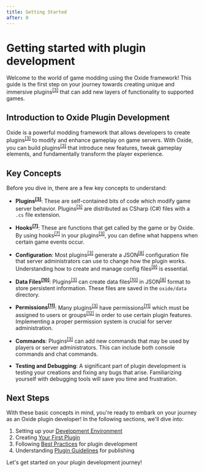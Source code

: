 ```yaml
---
title: Getting Started
after: 0
---
```


# Getting started with plugin development

Welcome to the world of game modding using the Oxide framework! This guide is the first step on your journey towards creating unique and immersive plugins<sup><a href="/glossary#plugins">[3]</a></sup> that can add new layers of functionality to supported games.

## Introduction to Oxide Plugin Development

Oxide is a powerful modding framework that allows developers to create plugins<sup><a href="/glossary#plugins">[3]</a></sup> to modify and enhance gameplay on game servers. With Oxide, you can build plugins<sup><a href="/glossary#plugins">[3]</a></sup> that introduce new features, tweak gameplay elements, and fundamentally transform the player experience.

## Key Concepts

Before you dive in, there are a few key concepts to understand:

- **Plugins<sup><a href="/glossary#plugins">[3]</a></sup>**: These are self-contained bits of code which modify game server behavior. Plugins<sup><a href="/glossary#plugins">[3]</a></sup> are distributed as CSharp (C#) files with a `.cs` file extension.

- **Hooks<sup><a href="/glossary#hooks">[7]</a></sup>**: These are functions that get called by the game or by Oxide. By using hooks<sup><a href="/glossary#hooks">[7]</a></sup> in your plugins<sup><a href="/glossary#plugins">[3]</a></sup>, you can define what happens when certain game events occur.

- **Configuration**: Most plugins<sup><a href="/glossary#plugins">[3]</a></sup> generate a JSON<sup><a href="/glossary#json">[8]</a></sup> configuration file that server administrators can use to change how the plugin works. Understanding how to create and manage config files<sup><a href="/glossary#config-files">[9]</a></sup> is essential.

- **Data Files<sup><a href="/glossary#data-files">[10]</a></sup>**: Plugins<sup><a href="/glossary#plugins">[3]</a></sup> can create data files<sup><a href="/glossary#data-files">[10]</a></sup> in JSON<sup><a href="/glossary#json">[8]</a></sup> format to store persistent information. These files are saved in the `oxide/data` directory.

- **Permissions<sup><a href="/glossary#permissions">[11]</a></sup>**: Many plugins<sup><a href="/glossary#plugins">[3]</a></sup> have permissions<sup><a href="/glossary#permissions">[11]</a></sup> which must be assigned to users or groups<sup><a href="/glossary#groups">[12]</a></sup> in order to use certain plugin features. Implementing a proper permission system is crucial for server administration.

- **Commands**: Plugins<sup><a href="/glossary#plugins">[3]</a></sup> can add new commands that may be used by players or server administrators. This can include both console commands and chat commands.

- **Testing and Debugging**: A significant part of plugin development is testing your creations and fixing any bugs that arise. Familiarizing yourself with debugging tools will save you time and frustration.

## Next Steps

With these basic concepts in mind, you're ready to embark on your journey as an Oxide plugin developer! In the following sections, we'll dive into:

1. Setting up your [Development Environment](development-environment)
2. Creating [Your First Plugin](my-first-plugin)
3. Following [Best Practices](best-practices) for plugin development
4. Understanding [Plugin Guidelines](plugin-guidelines) for publishing

Let's get started on your plugin development journey!
